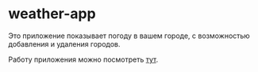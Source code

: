# weather-app

Это приложение показывает погоду в вашем городе, с возможностью добавления и удаления городов.

Работу приложения можно посмотреть <a href="https://korneevnm.github.io/weather-app/" target="_blank">тут</a>.
